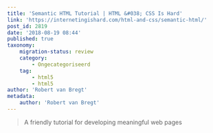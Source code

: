 ```yaml
---
title: 'Semantic HTML Tutorial | HTML &#038; CSS Is Hard'
link: 'https://internetingishard.com/html-and-css/semantic-html/'
post_id: 2819
date: '2018-08-19 08:44'
published: true
taxonomy:
    migration-status: review
    category:
        - Ongecategoriseerd
    tag:
        - html5
        - html5
author: 'Robert van Bregt'
metadata:
    author: 'Robert van Bregt'
---
```


> A friendly tutorial for developing meaningful web pages
